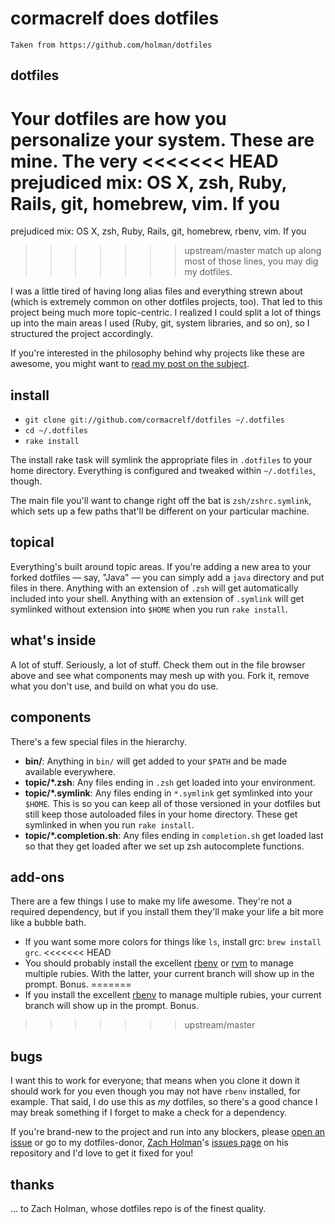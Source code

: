 # cormacrelf does dotfiles

    Taken from https://github.com/holman/dotfiles

## dotfiles

Your dotfiles are how you personalize your system. These are mine. The very
<<<<<<< HEAD
prejudiced mix: OS X, zsh, Ruby, Rails, git, homebrew, vim. If you
=======
prejudiced mix: OS X, zsh, Ruby, Rails, git, homebrew, rbenv, vim. If you
>>>>>>> upstream/master
match up along most of those lines, you may dig my dotfiles.

I was a little tired of having long alias files and everything strewn about
(which is extremely common on other dotfiles projects, too). That led to this
project being much more topic-centric. I realized I could split a lot of things
up into the main areas I used (Ruby, git, system libraries, and so on), so I
structured the project accordingly.

If you're interested in the philosophy behind why projects like these are
awesome, you might want to [read my post on the
subject](http://zachcormacrelf.com/2010/08/dotfiles-are-meant-to-be-forked/).

## install

- `git clone git://github.com/cormacrelf/dotfiles ~/.dotfiles`
- `cd ~/.dotfiles`
- `rake install`

The install rake task will symlink the appropriate files in `.dotfiles` to your
home directory. Everything is configured and tweaked within `~/.dotfiles`,
though.

The main file you'll want to change right off the bat is `zsh/zshrc.symlink`,
which sets up a few paths that'll be different on your particular machine.

## topical

Everything's built around topic areas. If you're adding a new area to your
forked dotfiles — say, "Java" — you can simply add a `java` directory and put
files in there. Anything with an extension of `.zsh` will get automatically
included into your shell. Anything with an extension of `.symlink` will get
symlinked without extension into `$HOME` when you run `rake install`.

## what's inside

A lot of stuff. Seriously, a lot of stuff. Check them out in the file browser
above and see what components may mesh up with you. Fork it, remove what you
don't use, and build on what you do use.

## components

There's a few special files in the hierarchy.

- **bin/**: Anything in `bin/` will get added to your `$PATH` and be made
  available everywhere.
- **topic/\*.zsh**: Any files ending in `.zsh` get loaded into your
  environment.
- **topic/\*.symlink**: Any files ending in `*.symlink` get symlinked into
  your `$HOME`. This is so you can keep all of those versioned in your dotfiles
  but still keep those autoloaded files in your home directory. These get
  symlinked in when you run `rake install`.
- **topic/\*.completion.sh**: Any files ending in `completion.sh` get loaded
  last so that they get loaded after we set up zsh autocomplete functions.

## add-ons

There are a few things I use to make my life awesome. They're not a required
dependency, but if you install them they'll make your life a bit more like a
bubble bath.

- If you want some more colors for things like `ls`, install grc: `brew install
  grc`.
<<<<<<< HEAD
- You should probably install the excellent [rbenv](https://github.com/sstephenson/rbenv) or [rvm](http://rvm.beginrescueend.com) to manage
  multiple rubies. With the latter, your current branch will show up in the prompt. Bonus.
=======
- If you install the excellent [rbenv](https://github.com/sstephenson/rbenv) to
  manage multiple rubies, your current branch will show up in the prompt. Bonus.
>>>>>>> upstream/master

## bugs

I want this to work for everyone; that means when you clone it down it should
work for you even though you may not have `rbenv` installed, for example. That
said, I do use this as *my* dotfiles, so there's a good chance I may break
something if I forget to make a check for a dependency.

If you're brand-new to the project and run into any blockers, please
[open an issue](https://github.com/cormacrelf/dotfiles/issues) or go to my 
dotfiles-donor, [Zach Holman](https://github.com/holman)'s 
[issues page](https://github.com/holman/dotfiles/issues) on his repository
and I'd love to get it fixed for you!

## thanks

... to Zach Holman, whose dotfiles repo is of the finest quality.

